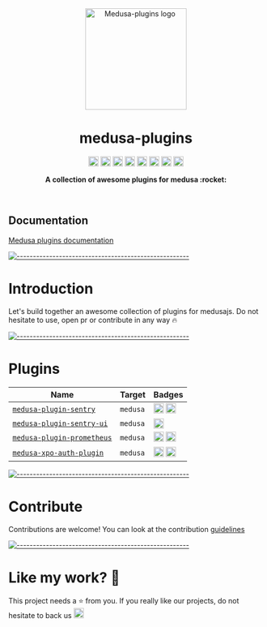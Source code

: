 <p align="center" style="margin-top: 4rem">
  <img src="https://raw.githubusercontent.com/adrien2p/medusa-plugins/assets/assets/medusa-plugins-logo.png" alt="Medusa-plugins logo" width="200" height="auto" />
</p>
<h1 align="center">medusa-plugins</h1>

<p align="center">
    <a href="https://github.com/adrien2p/medusa-plugins/graphs/contributors"><img alt="Contributors" src="https://img.shields.io/github/contributors/adrien2p/medusa-plugins.svg" height="20"/></a>
    <a href="https://github.com/adrien2p/awesome-medusajs"><img alt="Awesome medusajs" src="https://awesome.re/badge.svg" height="20"/></a>
    <a href="https://discord.gg/xpCwq3Kfn8"><img alt="Discord" src="https://img.shields.io/badge/chat-on%20discord-7289DA.svg" height="20"/></a>
    <a href="https://github.com/adrien2p/medusa-plugins/commits/main"><img alt="Activity" src="https://img.shields.io/github/commit-activity/m/adrien2p/medusa-plugins?style=flat" height="20"/></a>
    <a href="https://github.com/adrien2p/medusa-plugins/issues"><img alt="Issues" src="https://img.shields.io/github/issues/adrien2p/medusa-plugins?style=flat" height="20"/></a>
    <a href="https://github.com/adrien2p/medusa-plugins/blob/main/LICENSE"><img alt="Licence" src="https://img.shields.io/github/license/adrien2p/medusa-plugins?style=flat" height="20"/></a>
    <a href="https://github.com/adrien2p/medusa-plugins/blob/main/CONTRIBUTING.md"><img alt="Contributing" src="https://img.shields.io/badge/PRs-welcome-brightgreen.svg?style=flat" height="20"/></a>
    <a href="https://github.com/sponsors/adrien2p"><img alt="sponsor" src="https://img.shields.io/static/v1?label=Sponsor&message=%E2%9D%A4&logo=GitHub&color=%23fe8e86" height="20"/></a>
</p>    

<p align="center">
  <b>A collection of awesome plugins for medusa :rocket:</b></br>
</p>

<br />

## Documentation

[Medusa plugins documentation](https://medusa-plugins.vercel.app/)

[![-----------------------------------------------------](https://raw.githubusercontent.com/andreasbm/readme/master/assets/lines/cloudy.png)](#introduction)

# Introduction

Let's build together an awesome collection of plugins for medusajs. Do not hesitate to use, open pr or contribute in any way :fire:

[![-----------------------------------------------------](https://raw.githubusercontent.com/andreasbm/readme/master/assets/lines/cloudy.png)](#plugins)

# Plugins

| Name                                                                                                                 | Target        | Badges                                                                                                                                                                                                                                                                                                                                                                                                                               |
|----------------------------------------------------------------------------------------------------------------------|---------------|--------------------------------------------------------------------------------------------------------------------------------------------------------------------------------------------------------------------------------------------------------------------------------------------------------------------------------------------------------------------------------------------------------------------------------------|
| [`medusa-plugin-sentry`](https://github.com/adrien2p/medusa-plugins/tree/main/packages/medusa-plugin-sentry)         | `medusa`      | <a href="https://www.npmjs.com/package/medusa-plugin-sentry"><img alt="NPM Version" src="https://img.shields.io/npm/v/medusa-plugin-sentry.svg" height="20"/></a> <a href="https://github.com/adrien2p/medusa-plugins/actions/workflows/medusa-plugin-sentry.yml/"><img alt="Tests pipeline" src="https://github.com/adrien2p/medusa-plugins/actions/workflows/medusa-plugin-sentry.yml/badge.svg" height="20"/></a>                 |
| [`medusa-plugin-sentry-ui`](https://github.com/adrien2p/medusa-plugins/tree/main/packages/medusa-plugin-sentry-ui)   | `medusa`      | <a href="https://www.npmjs.com/package/medusa-plugin-sentry-ui"><img alt="NPM Version" src="https://img.shields.io/npm/v/medusa-plugin-sentry-ui.svg" height="20"/></a>                                                                                                                                                                                                                                                              |
| [`medusa-plugin-prometheus`](https://github.com/adrien2p/medusa-plugins/tree/main/packages/medusa-plugin-prometheus) | `medusa`      | <a href="https://www.npmjs.com/package/medusa-plugin-prometheus"><img alt="NPM Version" src="https://img.shields.io/npm/v/medusa-plugin-prometheus.svg" height="20"/></a> <a href="https://github.com/adrien2p/medusa-plugins/actions/workflows/medusa-plugin-prometheus.yml/"><img alt="Tests pipeline" src="https://github.com/adrien2p/medusa-plugins/actions/workflows/medusa-plugin-prometheus.yml/badge.svg" height="20"/></a> |
| [`medusa-xpo-auth-plugin`](https://github.com/adrien2p/medusa-plugins/tree/main/packages/medusa-xpo-auth-plugin)             | `medusa`      | <a href="https://www.npmjs.com/package/medusa-xpo-auth-plugin"><img alt="NPM Version" src="https://img.shields.io/npm/v/medusa-xpo-auth-plugin.svg" height="20"/></a> <a href="https://github.com/adrien2p/medusa-plugins/actions/workflows/medusa-xpo-auth-plugin.yml/"><img alt="Tests pipeline" src="https://github.com/adrien2p/medusa-plugins/actions/workflows/medusa-xpo-auth-plugin.yml/badge.svg" height="20"/></a>                   |

[![-----------------------------------------------------](https://raw.githubusercontent.com/andreasbm/readme/master/assets/lines/cloudy.png)](#contribute)

# Contribute

Contributions are welcome! You can look at the contribution [guidelines](./CONTRIBUTING.md)

[![-----------------------------------------------------](https://raw.githubusercontent.com/andreasbm/readme/master/assets/lines/cloudy.png)](#like-my-work-heartbeat)

# Like my work? :heartbeat:

This project needs a :star: from you.
If you really like our projects, do not hesitate to back us <a href="https://github.com/sponsors/adrien2p"><img alt="sponsor" src="https://img.shields.io/static/v1?label=Sponsor&message=%E2%9D%A4&logo=GitHub&color=%23fe8e86" height="20"/></a>